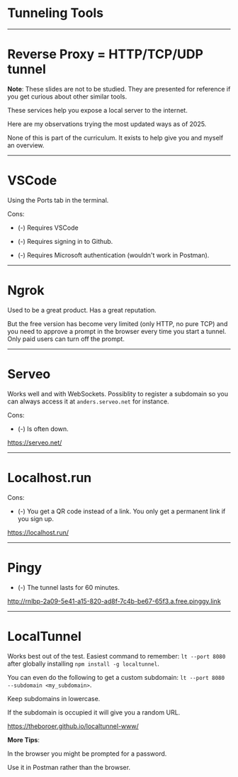 
<div class="title-card">
    <h1>Tunneling Tools</h1>
</div>

---

# Reverse Proxy = HTTP/TCP/UDP tunnel 

**Note**: These slides are not to be studied. They are presented for reference if you get curious about other similar tools.

These services help you expose a local server to the internet.

Here are my observations trying the most updated ways as of 2025.

None of this is part of the curriculum. It exists to help give you and myself an overview. 

---

# VSCode

Using the Ports tab in the terminal.

Cons:

* (-) Requires VSCode

* (-) Requires signing in to Github. 

* (-) Requires Microsoft authentication (wouldn't work in Postman).

---

# Ngrok

Used to be a great product. Has a great reputation.

But the free version has become very limited (only HTTP, no pure TCP) and you need to approve a prompt in the browser every time you start a tunnel. Only paid users can turn off the prompt.

---

# Serveo

Works well and with WebSockets. Possiblity to register a subdomain so you can always access it at `anders.serveo.net` for instance.

Cons: 

* (-) Is often down.

https://serveo.net/


---

# Localhost.run

Cons:

* (-) You get a QR code instead of a link. You only get a permanent link if you sign up.

https://localhost.run/

---

# Pingy

* (-) The tunnel lasts for 60 minutes.

http://rnlbp-2a09-5e41-a15-820-ad8f-7c4b-be67-65f3.a.free.pinggy.link

---

# LocalTunnel

Works best out of the test. Easiest command to remember: `lt --port 8080` after globally installing `npm install -g localtunnel`.

You can even do the following to get a custom subdomain: `lt --port 8080 --subdomain <my_subdomain>`.

Keep subdomains in lowercase.

If the subdomain is occupied it will give you a random URL. 

https://theboroer.github.io/localtunnel-www/

**More Tips**:

In the browser you might be prompted for a password. 

Use it in Postman rather than the browser. 

